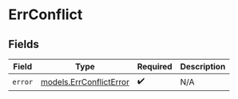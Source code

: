 # ErrConflict


## Fields

| Field                                                    | Type                                                     | Required                                                 | Description                                              |
| -------------------------------------------------------- | -------------------------------------------------------- | -------------------------------------------------------- | -------------------------------------------------------- |
| `error`                                                  | [models.ErrConflictError](../models/errconflicterror.md) | :heavy_check_mark:                                       | N/A                                                      |